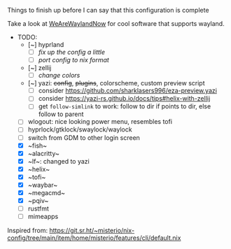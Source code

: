 Things to finish up before I can say that this configuration is complete

Take a look at [WeAreWaylandNow](https://wearewaylandnow.com/) for cool software that supports wayland.

- TODO:
  - [~] hyprland
    - [ ] _fix up the config a little_
    - [ ] _port config to nix format_
  - [~] zellij
    - [ ] _change colors_
  - [~] yazi: ~~config~~, ~~plugins~~, colorscheme, custom preview script
    - [ ] consider https://github.com/sharklasers996/eza-preview.yazi
    - [ ] consider https://yazi-rs.github.io/docs/tips#helix-with-zellij
    - [ ] get `follow-simlink` to work: follow to dir if points to dir, else follow to parent
  - [ ] wlogout: nice looking power menu, resembles tofi
  - [ ] hyprlock/gtklock/swaylock/waylock
  - [ ] switch from GDM to other login screen
  - [x] ~fish~
  - [x] ~alacritty~
  - [x] ~lf~: changed to yazi
  - [x] ~helix~
  - [x] ~tofi~
  - [x] ~waybar~
  - [x] ~megacmd~
  - [x] ~pqiv~
  - [ ] rustfmt
  - [ ] mimeapps

Inspired from: https://git.sr.ht/~misterio/nix-config/tree/main/item/home/misterio/features/cli/default.nix
